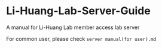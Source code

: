 # Li-Huang-Lab-Server-Guide
A manual for Li-Huang Lab member access lab server 

For common user, please check `server manual(for user).md`
